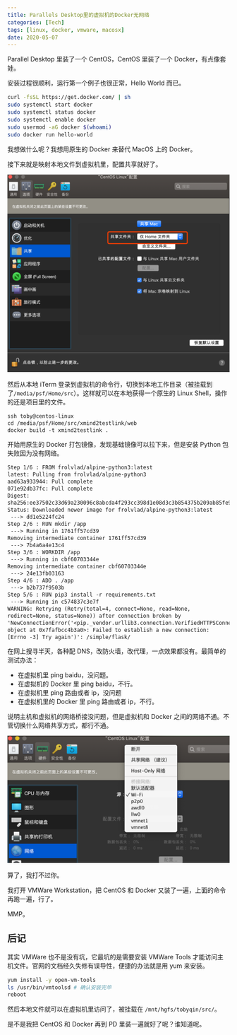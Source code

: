 ```yaml
---
title: Parallels Desktop里的虚拟机的Docker无网络
categories: [Tech]
tags: [linux, docker, vmware, macosx]
date: 2020-05-07
---
```


Parallel Desktop 里装了一个 CentOS，CentOS 里装了一个 Docker，有点像套娃。

<!-- more -->

安装过程很顺利，运行第一个例子也很正常，Hello World 而已。

```bash
curl -fsSL https://get.docker.com/ | sh
sudo systemctl start docker
sudo systemctl status docker
sudo systemctl enable docker
sudo usermod -aG docker $(whoami)
sudo docker run hello-world
```

我想做什么呢？我想用原生的 Docker 来替代 MacOS 上的 Docker。

接下来就是映射本地文件到虚拟机里，配置共享就好了。

![image-20200507220741525](https://raw.githubusercontent.com/tobyqin/img/master/image-20200507220741525.png)

然后从本地 iTerm 登录到虚拟机的命令行，切换到本地工作目录（被挂载到了`/media/psf/Home/src`）。这样就可以在本地获得一个原生的 Linux Shell，操作的还是项目里的文件。

```
ssh toby@centos-linux
cd /media/psf/Home/src/xmind2testlink/web
docker build -t xmind2testlink .
```

开始用原生的 Docker 打包镜像，发现基础镜像可以拉下来，但是安装 Python 包失败因为没有网络。

```
Step 1/6 : FROM frolvlad/alpine-python3:latest
latest: Pulling from frolvlad/alpine-python3
aad63a933944: Pull complete
071e92db37fc: Pull complete
Digest: sha256:ee37502c33d69a230096c8abcda4f293cc398d1e08d3c3b854375b209ab85fe9
Status: Downloaded newer image for frolvlad/alpine-python3:latest
 ---> dd1e5224fc24
Step 2/6 : RUN mkdir /app
 ---> Running in 1761ff57cd39
Removing intermediate container 1761ff57cd39
 ---> 7b4a6a4e13c4
Step 3/6 : WORKDIR /app
 ---> Running in cbf60703344e
Removing intermediate container cbf60703344e
 ---> 24e13fb03163
Step 4/6 : ADD . /app
 ---> b2b737f9503b
Step 5/6 : RUN pip3 install -r requirements.txt
 ---> Running in c574837c3e7f
WARNING: Retrying (Retry(total=4, connect=None, read=None, redirect=None, status=None)) after connection broken by 'NewConnectionError('<pip._vendor.urllib3.connection.VerifiedHTTPSConnection object at 0x7fafbcc4b3a0>: Failed to establish a new connection: [Errno -3] Try again')': /simple/flask/
```

在网上搜寻半天，各种配 DNS，改防火墙，改代理，一点效果都没有。最简单的测试办法：

- 在虚拟机里 ping baidu，没问题。
- 在虚拟机的 Docker 里 ping baidu，不行。
- 在虚拟机里 ping 路由或者 ip，没问题
- 在虚拟机里的 Docker 里 ping 路由或者 ip，不行。

说明主机和虚拟机的网络桥接没问题，但是虚拟机和 Docker 之间的网络不通。不管切换什么网络共享方式，都行不通。

![image-20200507222519106](https://raw.githubusercontent.com/tobyqin/img/master/image-20200507222519106.png)

算了，我打不过你。

我打开 VMWare Workstation，把 CentOS 和 Docker 又装了一遍，上面的命令再跑一遍，行了。

MMP。

## 后记

其实 VMWare 也不是没有坑，它最坑的是需要安装 VMWare Tools 才能访问主机文件。官网的文档经久失修有误导性，便捷的办法就是用 yum 来安装。

```bash
yum install -y open-vm-tools
ls /usr/bin/vmtoolsd # 确认安装完毕
reboot
```

然后本地文件就可以在虚拟机里访问了，被挂载在 `/mnt/hgfs/tobyqin/src/`。

是不是我把 CentOS 和 Docker 再到 PD 里装一遍就好了呢？谁知道呢。
